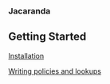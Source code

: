 ### Jacaranda ###


## Getting Started ##

[Installation](./install.md)

[Writing policies and lookups](./policy.md)


